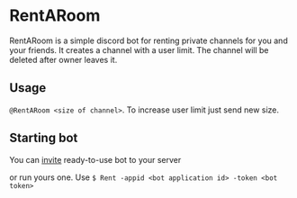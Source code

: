 # RentARoom
RentARoom is a simple discord bot for renting private channels for you and your friends. It creates a channel with a user limit. The channel will be deleted after owner leaves it.

## Usage
`@RentARoom <size of channel>`. To increase user limit just send new size.

## Starting bot
You can [invite](https://discordapp.com/api/oauth2/authorize?client_id=543069086746411009&scope=bot&permissions=8) ready-to-use bot to your server

or run yours one. Use `$ Rent -appid <bot application id> -token <bot token>` 
